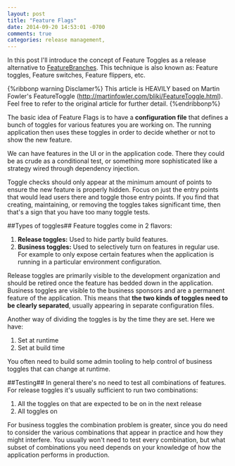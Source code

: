 ```yaml
---
layout: post
title: "Feature Flags"
date: 2014-09-20 14:53:01 -0700
comments: true
categories: release management,
---
```

In this post I'll introduce the concept of Feature Toggles as a release alternative to [FeatureBranches]. This technique is also known as: Feature toggles, Feature switches, Feature flippers, etc.

<!-- more -->

{%ribbonp warning Disclamer%}
This article is HEAVILY based on Martin Fowler's FeatureToggle (http://martinfowler.com/bliki/FeatureToggle.html). Feel free to refer to the original article for further detail.
{%endribbonp%}

The basic idea of Feature Flags is to have a **configuration file** that defines a bunch of toggles for various features you are working on. The running application then uses these toggles in order to decide whether or not to show the new feature.

We can have features in the UI or in the application code. There they could be as crude as a conditional test, or something more sophisticated like a strategy wired through dependency injection.

Toggle checks should only appear at the minimum amount of points to ensure the new feature is properly hidden. Focus on just the entry points that would lead users there and toggle those entry points. If you find that creating, maintaining, or removing the toggles takes significant time, then that's a sign that you have too many toggle tests.

##Types of toggles##
Feature toggles come in 2 flavors:

1. **Release toggles:** Used to hide partly build features.
2. **Business toggles:** Used to selectively turn on features in regular use. For example to only expose certain features when the application is running in a particular environment configuration.

Release toggles are primarily visible to the development organization and should be retired once the feature has bedded down in the application. Business toggles are visible to the business sponsors and are a permanent feature of the application. This means that **the two kinds of toggles need to be clearly separated**, usually appearing in separate configuration files.

Another way of dividing the toggles is by the time they are set. Here we have:

1. Set at runtime
2. Set at build time

You often need to build some admin tooling to help control of business toggles that can change at runtime.

##Testing##
In general there's no need to test all combinations of features. For release toggles it's usually sufficient to run two combinations:

1. All the toggles on that are expected to be on in the next release
2. All toggles on

For business toggles the combination problem is greater, since you do need to consider the various combinations that appear in practice and how they might interfere. You usually won't need to test every combination, but what subset of combinations you need depends on your knowledge of how the application performs in production.

[FeatureToggles]: http://martinfowler.com/bliki/FeatureToggle.html
[FeatureBranches]: http://martinfowler.com/bliki/FeatureBranch.html

